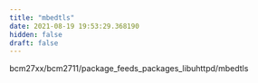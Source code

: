 ```yaml
---
title: "mbedtls"
date: 2021-08-19 19:53:29.368190
hidden: false
draft: false
---
```


bcm27xx/bcm2711/package_feeds_packages_libuhttpd/mbedtls

